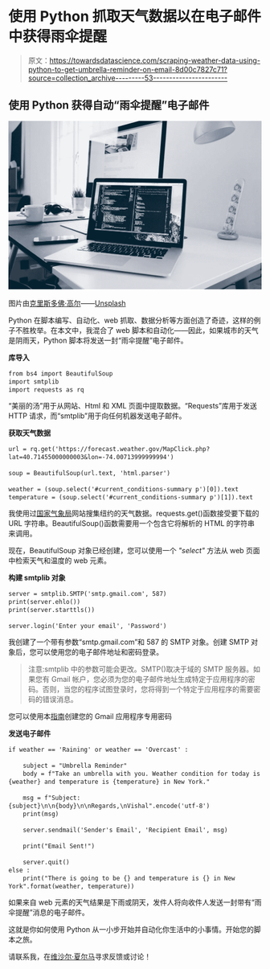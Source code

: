 # 使用 Python 抓取天气数据以在电子邮件中获得雨伞提醒

> 原文：<https://towardsdatascience.com/scraping-weather-data-using-python-to-get-umbrella-reminder-on-email-8d00c7827c71?source=collection_archive---------53----------------------->

## 使用 Python 获得自动“雨伞提醒”电子邮件

![](img/0c06e787dd13043efcbe34a7b9f6edf1.png)

图片由[克里斯多佛·高尔](https://unsplash.com/@cgower)——[Unsplash](https://unsplash.com/photos/m_HRfLhgABo)

Python 在脚本编写、自动化、web 抓取、数据分析等方面创造了奇迹，这样的例子不胜枚举。在本文中，我混合了 web 脚本和自动化——因此，如果城市的天气是阴雨天，Python 脚本将发送一封“雨伞提醒”电子邮件。

**库导入**

```
from bs4 import BeautifulSoup
import smtplib
import requests as rq
```

“美丽的汤”用于从网站、Html 和 XML 页面中提取数据。“Requests”库用于发送 HTTP 请求，而“smtplib”用于向任何机器发送电子邮件。

**获取天气数据**

```
url = rq.get('https://forecast.weather.gov/MapClick.php?lat=40.71455000000003&lon=-74.00713999999994')

soup = BeautifulSoup(url.text, 'html.parser')

weather = (soup.select('#current_conditions-summary p')[0]).text
temperature = (soup.select('#current_conditions-summary p')[1]).text
```

我使用过[国家气象局](https://forecast.weather.gov/)网站搜集纽约的天气数据。requests.get()函数接受要下载的 URL 字符串。BeautifulSoup()函数需要用一个包含它将解析的 HTML 的字符串来调用。

现在，BeautifulSoup 对象已经创建，您可以使用一个 *"select"* 方法从 web 页面中检索天气和温度的 web 元素。

**构建 smtplib 对象**

```
server = smtplib.SMTP('smtp.gmail.com', 587)
print(server.ehlo())
print(server.starttls())

server.login('Enter your email', 'Password')
```

我创建了一个带有参数“smtp.gmail.com”和 587 的 SMTP 对象。创建 SMTP 对象后，您可以使用您的电子邮件地址和密码登录。

> 注意:smtplib 中的参数可能会更改。SMTP()取决于域的 SMTP 服务器。如果您有 Gmail 帐户，您必须为您的电子邮件地址生成特定于应用程序的密码。否则，当您的程序试图登录时，您将得到一个特定于应用程序的需要密码的错误消息。

您可以使用本[指南](https://support.google.com/accounts/answer/185833?hl=en)创建您的 Gmail 应用程序专用密码

**发送电子邮件**

```
if weather == 'Raining' or weather == 'Overcast' :

    subject = "Umbrella Reminder"
    body = f"Take an umbrella with you. Weather condition for today is {weather} and temperature is {temperature} in New York."

    msg = f"Subject:{subject}\n\n{body}\n\nRegards,\nVishal".encode('utf-8')
    print(msg)

    server.sendmail('Sender's Email', 'Recipient Email', msg)

    print("Email Sent!")

    server.quit()
else :
    print("There is going to be {} and temperature is {} in New York".format(weather, temperature))
```

如果来自 web 元素的天气结果是下雨或阴天，发件人将向收件人发送一封带有“雨伞提醒”消息的电子邮件。

这就是你如何使用 Python 从一小步开始并自动化你生活中的小事情。开始您的脚本之旅。

请联系我，在[维沙尔·夏尔马](https://www.linkedin.com/in/vishal-sharma-239965140/)寻求反馈或讨论！